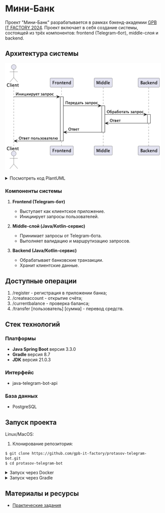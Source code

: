 # Мини-Банк
Проект "Мини-Банк" разрабатывается в рамках бэкенд-академии [GPB IT FACTORY 2024](https://gpb.fut.ru/itfactory/backend). Проект включает в себя создание системы, состоящей из трёх компонентов: frontend (Telegram-бот), middle-слоя и backend.

## Архитектура системы
![Архитектура Мини-Банка](images/components.png)
<details>
  <summary>Посмотреть код PlantUML</summary>

```plantuml
@startuml
actor User as "Client"
participant "Frontend" as Frontend
participant "Middle" as Middle
participant "Backend" as Backend
User -> Frontend : Инициирует запрос
activate Frontend
Frontend -> Middle : Передать запрос
activate Middle
Middle -> Backend : Обработать запрос
activate Backend
Backend -> Middle : Ответ
deactivate Backend
Middle -> Frontend : Ответ
deactivate Middle
Frontend -> User : Ответ пользователю
deactivate Frontend
@enduml
```
</details>

### Компоненты системы
1. **Frontend (Telegram-бот)**
   - Выступает как клиентское приложение.
   - Инициирует запросы пользователей.

2. **Middle-слой (Java/Kotlin-сервис)**
   - Принимает запросы от Telegram-бота.
   - Выполняет валидацию и маршрутизацию запросов.

3. **Backend (Java/Kotlin-сервис)**
   - Обрабатывает банковские транзакции.
   - Хранит клиентские данные.

## Доступные операции

1. /register - регистрация в приложении банка;
2. /createaccount - открытие счёта; 
3. /currentbalance - проверка баланса; 
4. /transfer [пользователь] [сумма] - перевод средств.

## Стек технологий

### Платформы
- **Java Spring Boot** версия 3.3.0
- **Gradle** версия 8.7
- **JDK** версия 21.0.3

### Интерфейс
- java-telegram-bot-api
### База данных
- PostgreSQL

## Запуск проекта
Linux/MacOS:

1. Клонирование репозитория:
```
$ git clone https://github.com/gpb-it-factory/protasov-telegram-bot.git
$ cd protasov-telegram-bot
```

<details>
  <summary>Запуск через Docker</summary>

2. Сборка Docker образа:

```
$ docker build -t minibank .
``` 
3. Запуск контейнера:
```
docker run -d --name run-minibank -e bot_token="твой_bot_token" minibank
```
</details>

<details>
  <summary>Запуск через Gradle</summary>

2. Настройка параметров бота:

```
$ export bot_token="твой_bot_token"
```
3. Запуск приложения:

```
$ ./gradlew bootRun
```
</details>


## Материалы и ресурсы
- [Практические задания](https://github.com/gpb-it-factory/practice/tree/trunk/exercises)
